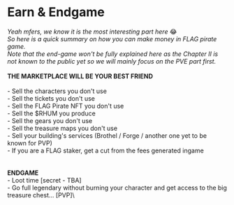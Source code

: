 # Earn & Endgame

_Yeah mfers, we know it is the most interesting part here_ :joy:\
_So here is a quick summary on how you can make money in FLAG pirate game._ \
_Note that the end-game won't be fully explained here as the Chapter II is not known to the public yet so we will mainly focus on the PVE part first._\
\
**THE MARKETPLACE WILL BE YOUR BEST FRIEND**\
\
\- Sell the characters you don't use \
\- Sell the tickets you don't use\
\- Sell the FLAG Pirate NFT you don't use\
\- Sell the $RHUM you produce\
\- Sell the gears you don't use\
\- Sell the treasure maps you don't use\
\- Sell your building's services (Brothel / Forge / another one yet to be known for PVP)\
\- If you are a FLAG staker, get a cut from the fees generated ingame\
&#x20;\
\
**ENDGAME**\
\- Loot time \[secret - TBA]\
\- Go full legendary without burning your character and get access to the big treasure chest... \[PVP]\
